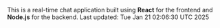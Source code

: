 This is a real-time chat application built using **React** for the frontend and **Node.js** for the backend.
Last updated: Tue Jan 21 02:06:30 UTC 2025

